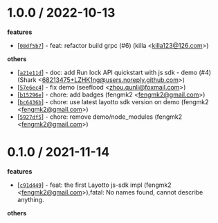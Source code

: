 
1.0.0 / 2022-10-13
==================

**features**
  * [[`08df5b7`](http://github.com/layotto/js-sdk/commit/08df5b7b9278bb417e16491fe098a3af3db650c5)] - feat: refactor build grpc (#6) (killa <<killa123@126.com>>)

**others**
  * [[`a21e11d`](http://github.com/layotto/js-sdk/commit/a21e11d2cb343762273fadf3a42715c5627a8869)] - doc: add Run lock API quickstart with js sdk - demo (#4) (Shark <<68213475+LZHK1ng@users.noreply.github.com>>)
  * [[`57e6ec4`](http://github.com/layotto/js-sdk/commit/57e6ec453a49fb7501ccf5891121a1c8a07b19e6)] - fix demo (seeflood <<zhou.qunli@foxmail.com>>)
  * [[`b15296e`](http://github.com/layotto/js-sdk/commit/b15296e0e47c75399b49f64dde67900e0a861f9c)] - chore: add badges (fengmk2 <<fengmk2@gmail.com>>)
  * [[`bc6436b`](http://github.com/layotto/js-sdk/commit/bc6436b3d59bd732ce6145829a3e34f3e04fc28a)] - chore: use latest layotto sdk version on demo (fengmk2 <<fengmk2@gmail.com>>)
  * [[`5927df5`](http://github.com/layotto/js-sdk/commit/5927df523644376a629ffddff08ce0f5168ca04a)] - chore: remove demo/node_modules (fengmk2 <<fengmk2@gmail.com>>)

0.1.0 / 2021-11-14
==================

**features**
  * [[`c91d449`](http://github.com/layotto/js-sdk/commit/c91d449759612a5f3fc3916ea425aaf436d02484)] - feat: the first Layotto js-sdk impl (fengmk2 <<fengmk2@gmail.com>>),fatal: No names found, cannot describe anything.

**others**

